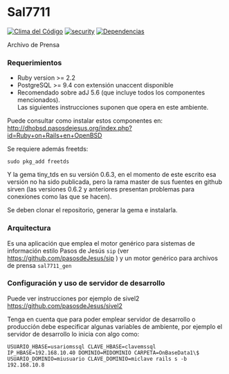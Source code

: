 # Sal7711
[![Clima del Código](https://codeclimate.com/github/pasosdeJesus/sal7711_onbase/badges/gpa.svg)](https://codeclimate.com/github/pasosdeJesus/sal7711_onbase) [![security](https://hakiri.io/github/pasosdeJesus/sal7711_onbase/master.svg)](https://hakiri.io/github/pasosdeJesus/sal7711_onbase/master) [![Dependencias](https://gemnasium.com/pasosdeJesus/sal7711_onbase.svg)](https://gemnasium.com/pasosdeJesus/sal7711_onbase) 

Archivo de Prensa


### Requerimientos
* Ruby version >= 2.2
* PostgreSQL >= 9.4 con extensión unaccent disponible
* Recomendado sobre adJ 5.6 (que incluye todos los componentes mencionados).  
  Las siguientes instrucciones suponen que opera en este ambiente.

Puede consultar como instalar estos componentes en: http://dhobsd.pasosdejesus.org/index.php?id=Ruby+on+Rails+en+OpenBSD

Se requiere además freetds:
```
sudo pkg_add freetds
```

Y la gema tiny_tds en su versión 0.6.3, en el momento de este escrito esa
versión no ha sido publicada, pero la rama master de sus fuentes en github
sirven (las versiones 0.6.2 y anteriores presentan problemas para conexiones 
como las que se hacen).

Se deben clonar el repositorio, generar la gema e instalarla.


### Arquitectura

Es una aplicación que emplea el motor genérico para sistemas de información
estilo Pasos de Jesús ```sip``` (ver https://github.com/pasosdeJesus/sip ) y
un motor genérico para archivos de prensa ```sal7711_gen``` 


### Configuración y uso de servidor de desarrollo
Puede ver instrucciones por ejemplo de sivel2
https://github.com/pasosdeJesus/sivel2

Tenga en cuenta que para poder emplear servidor de desarrollo o producción
debe especificar algunas variables de ambiente, por ejemplo el servidor
de desarrollo lo inicia con algo como:

```
USUARIO_HBASE=usariomssql CLAVE_HBASE=clavemssql IP_HBASE=192.168.10.40 DOMINIO=MIDOMINIO CARPETA=OnBaseData1\$ USUARIO_DOMINIO=miusuario CLAVE_DOMINIO=miclave rails s -b 192.168.10.8
```


